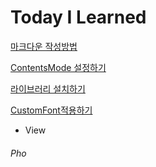 # Today I Learned


[마크다운 작성방법](https://gist.github.com/ihoneymon/652be052a0727ad59601)


[ContentsMode 설정하기](https://miley.tistory.com/3)

[라이브러리 설치하기](https://miley.tistory.com/4)

[CustomFont적용하기](https://miley.tistory.com/5)


- View
###### Pho
